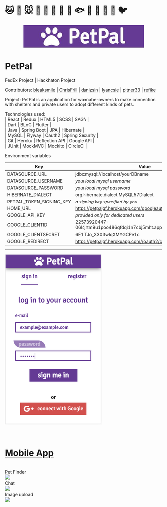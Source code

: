  # :cat: :dog: :mouse: :koala: :pig: :wolf: :baby_chick: :penguin: :fish: :hamster: :chicken: :octopus: :rabbit: :bird:


<p align="center">
   <img src="readmepics/petpal.JPG">
</p>

# PetPal
FedEx Project | Hackhaton Project 

Contributors: 
[bleaksmile](https://github.com/bleaksmile) | [ChrisFrill](https://github.com/chrisfrill) | [danizsin](https://github.com/danizsin) | [lyancsie](https://github.com/lyancsie) | [pitner33](https://github.com/pitner33) | [refike](https://github.com/refike) 

Project: PetPal is an application for wannabe-owners to make connection with shelters and private users to adopt different kinds of pets.

Technologies used:
<br>
| React | Redux | HTML5 | SCSS | SAGA |
<br>
| Dart  | BLoC | Flutter |
<br>
| Java | Spring Boot | JPA | Hibernate | 
<br>
| MySQL | Flyway | Oauth2 | Spring Security | 
<br>
| Git | Heroku | Reflection API | Google API |
<br>
| JUnit | MockMVC | Mockito | CircleCI |

Environment variables 

| Key | Value |
| --- | ----- | 
|DATASOURCE_URL | jdbc:mysql://localhost/yourDBname |
|DATASOURCE_USERNAME | *your local mysql username* |
|DATASOURCE_PASSWORD | *your local mysql password* |
|HIBERNATE_DIALECT | org.hibernate.dialect.MySQL57Dialect|
|PETPAL_TOKEN_SIGNING_KEY | *a signing key specified by you* |
|HOME_URL | https://petpalgf.herokuapp.com/googleauth |
|GOOGLE_API_KEY | *provided only for dedicated users* |
|GOOGLE_CLIENTID | 22573920447-06l4jrtm9u1poo486qfdqi1n7cbj5mht.apps.googleusercontent.com |
|GOOGLE_CLIENTSECRET | 6E1iTJo_X303wlqXMYGCPe1c |
|GOOGLE_REDIRECT | https://petpalgf.herokuapp.com//oauth2/callback/google |

_________________________________________________________________


![alt text](readmepics/screenshot.png)

<br>

# [Mobile App](https://github.com/ChrisFrill/petpal)

<br>
Pet Finder
<br>
<img src="https://raw.githubusercontent.com/green-fox-academy/petpal/develop/readmepics/petfinder.gif" data-canonical-src="https://raw.githubusercontent.com/green-fox-academy/petpal/develop/readmepics/petfinder.gifg" width="300"/>

<br>
Chat
<br>
<img src="https://raw.githubusercontent.com/green-fox-academy/petpal/develop/readmepics/chat.gif" data-canonical-src="https://raw.githubusercontent.com/green-fox-academy/petpal/develop/readmepics/chat.gifg" width="300"/>

<br>
Image upload
<br>
<img src="https://raw.githubusercontent.com/green-fox-academy/petpal/develop/readmepics/image_upload.gif" data-canonical-src="https://raw.githubusercontent.com/green-fox-academy/petpal/develop/readmepics/image_upload.gifg" width="300"/>

